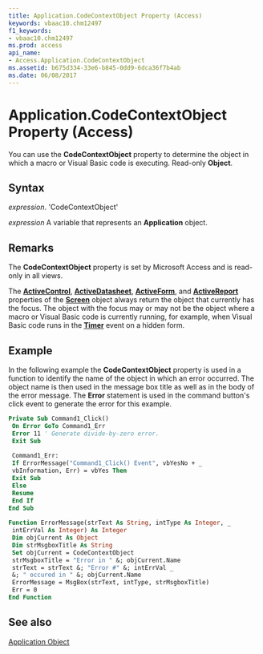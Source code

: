 ```yaml
---
title: Application.CodeContextObject Property (Access)
keywords: vbaac10.chm12497
f1_keywords:
- vbaac10.chm12497
ms.prod: access
api_name:
- Access.Application.CodeContextObject
ms.assetid: b675d334-33e6-b845-0dd9-6dca36f7b4ab
ms.date: 06/08/2017
---
```



# Application.CodeContextObject Property (Access)

You can use the  **CodeContextObject** property to determine the object in which a macro or Visual Basic code is executing. Read-only **Object**.


## Syntax

 _expression_. 'CodeContextObject'

 _expression_ A variable that represents an **Application** object.


## Remarks

The  **CodeContextObject** property is set by Microsoft Access and is read-only in all views.

The  **[ActiveControl](Access.Screen.ActiveControl.md)**, **[ActiveDatasheet](Access.Screen.ActiveDatasheet.md)**, **[ActiveForm](Access.Screen.ActiveForm.md)**, and **[ActiveReport](Access.Screen.ActiveReport.md)** properties of the **[Screen](Access.Screen.md)** object always return the object that currently has the focus. The object with the focus may or may not be the object where a macro or Visual Basic code is currently running, for example, when Visual Basic code runs in the **[Timer](Access.Form.Timer.md)** event on a hidden form.


## Example

In the following example the  **CodeContextObject** property is used in a function to identify the name of the object in which an error occurred. The object name is then used in the message box title as well as in the body of the error message. The **Error** statement is used in the command button's click event to generate the error for this example.


```vb
Private Sub Command1_Click() 
 On Error GoTo Command1_Err 
 Error 11 ' Generate divide-by-zero error. 
 Exit Sub 
 
 Command1_Err: 
 If ErrorMessage("Command1_Click() Event", vbYesNo + _ 
 vbInformation, Err) = vbYes Then 
 Exit Sub 
 Else 
 Resume 
 End If 
End Sub 
 
Function ErrorMessage(strText As String, intType As Integer, _ 
 intErrVal As Integer) As Integer 
 Dim objCurrent As Object 
 Dim strMsgboxTitle As String 
 Set objCurrent = CodeContextObject 
 strMsgboxTitle = "Error in " &; objCurrent.Name 
 strText = strText &; "Error #" &; intErrVal _ 
 &; " occured in " &; objCurrent.Name 
 ErrorMessage = MsgBox(strText, intType, strMsgboxTitle) 
 Err = 0 
End Function
```


## See also


[Application Object](Access.Application.md)

